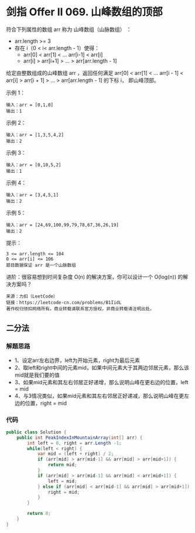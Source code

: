 # 剑指 Offer II 069. 山峰数组的顶部

符合下列属性的数组 arr 称为 山峰数组（山脉数组） ：
+ arr.length >= 3
+ 存在 i（0 < i< arr.length - 1）使得： 
  + arr[0] < arr[1] < ... arr[i-1] < arr[i]
  + arr[i] > arr[i+1] > ... > arr[arr.length - 1]

给定由整数组成的山峰数组 arr ，返回任何满足 arr[0] < arr[1] < ... arr[i - 1] < arr[i] > arr[i + 1] > ... > arr[arr.length - 1] 的下标 i，
即山峰顶部。



示例 1：
```
输入：arr = [0,1,0]
输出：1
```
示例 2：
```
输入：arr = [1,3,5,4,2]
输出：2
```
示例 3：
```
输入：arr = [0,10,5,2]
输出：1
```
示例 4：
```
输入：arr = [3,4,5,1]
输出：2
```
示例 5：
```
输入：arr = [24,69,100,99,79,78,67,36,26,19]
输出：2
```

提示：
```
3 <= arr.length <= 104
0 <= arr[i] <= 106
题目数据保证 arr 是一个山脉数组
```

进阶：很容易想到时间复杂度 O(n) 的解决方案，你可以设计一个 O(log(n)) 的解决方案吗？

```
来源：力扣（LeetCode）
链接：https://leetcode-cn.com/problems/B1IidL
著作权归领扣网络所有。商业转载请联系官方授权，非商业转载请注明出处。
```

## 二分法
### 解题思路
+ 1、设定arr左右边界，left为开始元素，right为最后元素
+ 2、取left和right中间的元素mid，如果中间元素大于其两边邻居元素，那么该mid就是我们要的值
+ 3、如果mid元素和其左右邻居正好递增，那么说明山峰在更右边的位置，left = mid
+ 4、与3情况类似，如果mid元素和其左右邻居正好递减，那么说明山峰在更左边的位置，right = mid
### 代码

```csharp
public class Solution {
    public int PeakIndexInMountainArray(int[] arr) {
        int left = 0, right = arr.Length -1;
        while(left < right) {
            var mid = (left + right) / 2;
            if (arr[mid] > arr[mid-1] && arr[mid] > arr[mid+1]) {
                return mid;
            } 
            if (arr[mid] > arr[mid-1] && arr[mid] < arr[mid+1]) {
                left = mid;
            } else if (arr[mid] < arr[mid-1] && arr[mid] > arr[mid+1]) {
                right = mid;
            }
        }

        return 0;
    }
}
```